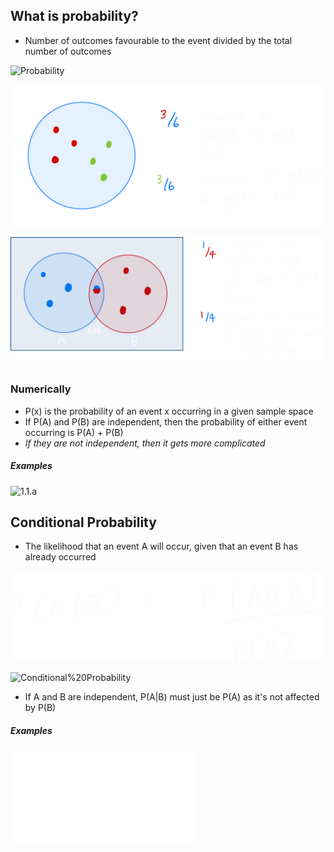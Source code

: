 ## What is probability? 
- Number of outcomes favourable to the event divided by the total number of outcomes

![Probability](/Images/Probability)


![Pasted%20image%2020230726062540.png](/Images/Pasted%20image%2020230726062540.png)

![Pasted%20image%2020230726072947.png](/Images/Pasted%20image%2020230726072947.png)



### Numerically
- P(x) is the probability of an event x occurring in a given sample space
- If P(A) and P(B) are independent, then the probability of either event occurring is P(A) + P(B)
- *If they are not independent, then it gets more complicated*

##### Examples

![1.1.a](/Images/1.1.a)



## Conditional Probability
- The likelihood that an event A will occur, given that an event B has already occurred
 
![Pasted%20image%2020230726083320.png](/Images/Pasted%20image%2020230726083320.png)


![Conditional%20Probability](/Images/Conditional%20Probability)

- If A and B are independent, P(A|B) must just be P(A) as it's not affected by P(B)

##### Examples

![1.1.b](/Images/1.1.b)